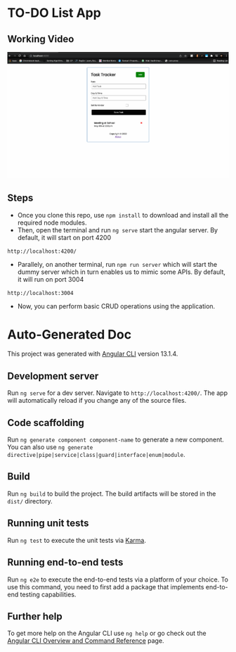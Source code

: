 # TO-DO List App

## Working Video

![Working Video](resources/angular-todo-list-app.gif)

## Steps

- Once you clone this repo, use ```npm install``` to download and install all the required node modules. 
- Then, open the terminal and run ```ng serve``` start the angular server. By default, it will start on port 4200
```
http://localhost:4200/
```
- Parallely, on another terminal, run ```npm run server``` which will start the dummy server which in turn enables us to mimic some APIs. By default, it will run on port 3004
```
http://localhost:3004
```
- Now, you can perform basic CRUD operations using the application.

# Auto-Generated Doc 

This project was generated with [Angular CLI](https://github.com/angular/angular-cli) version 13.1.4.

## Development server

Run `ng serve` for a dev server. Navigate to `http://localhost:4200/`. The app will automatically reload if you change any of the source files.

## Code scaffolding

Run `ng generate component component-name` to generate a new component. You can also use `ng generate directive|pipe|service|class|guard|interface|enum|module`.

## Build

Run `ng build` to build the project. The build artifacts will be stored in the `dist/` directory.

## Running unit tests

Run `ng test` to execute the unit tests via [Karma](https://karma-runner.github.io).

## Running end-to-end tests

Run `ng e2e` to execute the end-to-end tests via a platform of your choice. To use this command, you need to first add a package that implements end-to-end testing capabilities.

## Further help

To get more help on the Angular CLI use `ng help` or go check out the [Angular CLI Overview and Command Reference](https://angular.io/cli) page.

